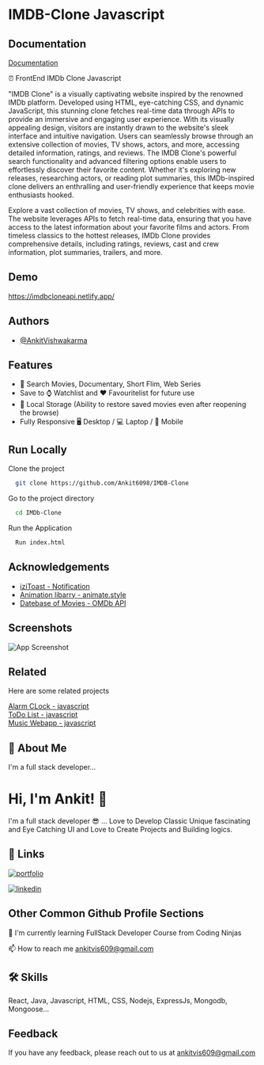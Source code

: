 # IMDB-Clone Javascript

## Documentation

[Documentation](https://linktodocumentation)

⏰ FrontEnd IMDb Clone Javascript

"IMDB Clone" is a visually captivating website inspired by the renowned IMDb platform. Developed using HTML, eye-catching CSS, and dynamic JavaScript, this stunning clone fetches real-time data through APIs to provide an immersive and engaging user experience. With its visually appealing design, visitors are instantly drawn to the website's sleek interface and intuitive navigation. Users can seamlessly browse through an extensive collection of movies, TV shows, actors, and more, accessing detailed information, ratings, and reviews. The IMDB Clone's powerful search functionality and advanced filtering options enable users to effortlessly discover their favorite content. Whether it's exploring new releases, researching actors, or reading plot summaries, this IMDb-inspired clone delivers an enthralling and user-friendly experience that keeps movie enthusiasts hooked.

Explore a vast collection of movies, TV shows, and celebrities with ease. The website leverages APIs to fetch real-time data, ensuring that you have access to the latest information about your favorite films and actors. From timeless classics to the hottest releases, IMDb Clone provides comprehensive details, including ratings, reviews, cast and crew information, plot summaries, trailers, and more.
## Demo

https://imdbcloneapi.netlify.app/
## Authors

- [@AnkitVishwakarma](https://github.com/Ankit6098)


## Features

- 🎦 Search Movies, Documentary, Short Flim, Web Series
- Save to ⌚ Watchlist and ❤️ Favouritelist for future use
- 💾 Local Storage (Ability to restore saved movies even after reopening the browse)
- Fully Responsive 🖥 Desktop / 💻 Laptop / 📱 Mobile
## Run Locally

Clone the project

```bash
  git clone https://github.com/Ankit6098/IMDB-Clone
```

Go to the project directory

```bash
  cd IMDb-Clone
```

Run the Application

```bash
  Run index.html
```



## Acknowledgements

 - [iziToast - Notification](https://izitoast.marcelodolza.com/)
 - [Animation libarry - animate.style](https://animate.style/)
 - [Datebase of Movies - OMDb API](https://www.omdbapi.com/)


## Screenshots

![App Screenshot](https://via.placeholder.com/468x300?text=App+Screenshot+Here)




## Related

Here are some related projects

[Alarm CLock - javascript](https://github.com/Ankit6098/Todos-nodejs)\
[ToDo List - javascript](https://github.com/Ankit6098/Todos-nodejs)\
[Music Webapp - javascript](https://github.com/Ankit6098/Todos-nodejs)


## 🚀 About Me
I'm a full stack developer...


# Hi, I'm Ankit! 👋

I'm a full stack developer 😎 ... Love to Develop Classic Unique fascinating and Eye Catching UI and Love to Create Projects and Building logics.
## 🔗 Links
[![portfolio](https://img.shields.io/badge/my_portfolio-000?style=for-the-badge&logo=ko-fi&logoColor=white)](https://ankithub.me/Resume/)

[![linkedin](https://img.shields.io/badge/linkedin-0A66C2?style=for-the-badge&logo=linkedin&logoColorwhite=)](https://www.linkedin.com/in/ankit-vishwakarma-6531221b0/)


## Other Common Github Profile Sections
🧠 I'm currently learning FullStack Developer Course from Coding Ninjas

📫 How to reach me ankitvis609@gmail.com


## 🛠 Skills
React, Java, Javascript, HTML, CSS, Nodejs, ExpressJs, Mongodb, Mongoose...


## Feedback

If you have any feedback, please reach out to us at ankitvis609@gmail.com


